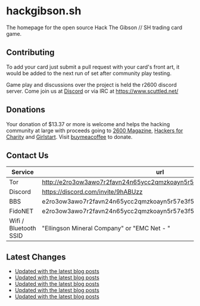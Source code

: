 # hackgibson.sh
The homepage for the open source Hack The Gibson // SH trading card game.


## Contributing

To add your card just submit a pull request with your card's front art, it would be added to the next run of set after community play testing.

Game play and discussions over the project is held the r2600 discord server. Come join us at [Discord](https://discord.com/invite/9hABUzz) or via IRC at https://www.scuttled.net/


## Donations

Your donation of $13.37 or more is welcome and helps the hacking community at large with proceeds going to [2600 Magazine](https://2600.com/), [Hackers for Charity](https://hackersforcharity.org) and [Girlstart](https://girlstart.org).  Visit [buymeacoffee](https://www.buymeacoffee.com/hackgibson.sh) to donate.


## Contact Us

Service | url
-|-
Tor | http://e2ro3ow3awo7r2favn24n65ycc2qmzkoayn5r57e3f56nvjwdcgg32ad.onion
Discord | https://discord.com/invite/9hABUzz
BBS | e2ro3ow3awo7r2favn24n65ycc2qmzkoayn5r57e3f56nvjwdcgg32ad.onion:23
FidoNET | e2ro3ow3awo7r2favn24n65ycc2qmzkoayn5r57e3f56nvjwdcgg32ad.onion:24554
Wifi / Bluetooth SSID | "Ellingson Mineral Company" or "EMC Net - <fidonet address>"

## Latest Changes
<!-- BLOG-POST-LIST:START -->
- [Updated with the latest blog posts](https://github.com/DFW2600/hackgibson.sh/commit/3e155f05a8f986a7e43995c361519df8a293e102)
- [Updated with the latest blog posts](https://github.com/DFW2600/hackgibson.sh/commit/0b9f1819a899d6176adb48bd053cb77b85029826)
- [Updated with the latest blog posts](https://github.com/DFW2600/hackgibson.sh/commit/250403b08c752d05e25703bddd923afb4044fc51)
- [Updated with the latest blog posts](https://github.com/DFW2600/hackgibson.sh/commit/9083b887c7f5e0d1c0a094ea4a4599ef6b7bf0ff)
- [Updated with the latest blog posts](https://github.com/DFW2600/hackgibson.sh/commit/21b76536c2624b9a10f9701b4cab70c557d364a9)
<!-- BLOG-POST-LIST:END -->
